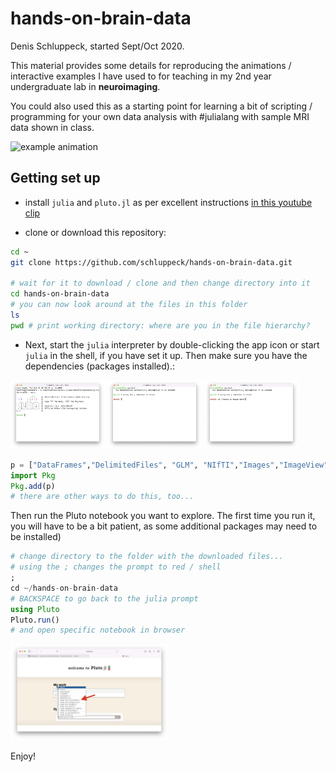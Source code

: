 # hands-on-brain-data

Denis Schluppeck, started Sept/Oct 2020.

This material provides some details for reproducing the animations / interactive examples I have used to for teaching in my 2nd year undergraduate lab in **neuroimaging**. 

You could also used this as a starting point for learning a bit of scripting / programming for your  own data analysis with #julialang with sample MRI data shown in class.

<img src="julia-gif.gif" alt="example animation"> 

## Getting set up

- install `julia` and `pluto.jl` as per excellent instructions [in this youtube clip](https://www.youtube.com/watch?v=OOjKEgbt8AI&list=PLP8iPy9hna6Q2Kr16aWPOKE0dz9OnsnIJ&index=21&t=204s)

- clone or download this repository:
```bash
cd ~
git clone https://github.com/schluppeck/hands-on-brain-data.git

# wait for it to download / clone and then change directory into it
cd hands-on-brain-data
# you can now look around at the files in this folder
ls
pwd # print working directory: where are you in the file hierarchy?
```

- Next, start the `julia` interpreter by double-clicking the app icon or start `julia` in the shell, if you have set it up. Then make sure you have the dependencies (packages installed).:

<img src="./julia.png" width="30%"/> <img src="./julia-shell.png" width="30%"/>  <img src="./julia-cd.png" width="30%"/>


```julia
p = ["DataFrames","DelimitedFiles", "GLM", "NIfTI","Images","ImageView","Plots","Pluto","PlutoUI","StatsPlots"]
import Pkg
Pkg.add(p)
# there are other ways to do this, too...
```

Then run the Pluto notebook you want to explore. The first time you run it, you will have to be a bit patient, as some additional packages may need to be installed)

```julia
# change directory to the folder with the downloaded files...
# using the ; changes the prompt to red / shell
;  
cd ~/hands-on-brain-data
# BACKSPACE to go back to the julia prompt
using Pluto
Pluto.run()
# and open specific notebook in browser
```

<img src="./pluto-notebook.png" width="50%"/>


Enjoy!